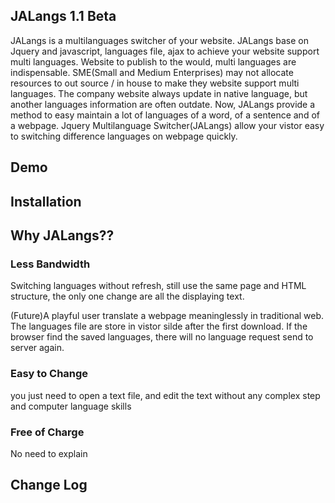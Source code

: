 JALangs 1.1 Beta
--------------------------
JALangs is a multilanguages switcher of your website. JALangs base on Jquery and javascript, languages file, ajax to achieve your website support multi languages.
Website to publish to the would, multi languages are indispensable.
SME(Small and Medium Enterprises) may not allocate resources to out source / in house to make they website support multi languages.
The company website always update in native language, but another languages information are often outdate.
Now, JALangs provide a method to easy maintain a lot of languages of a word, of a sentence and of a webpage.
Jquery Multilanguage Switcher(JALangs) allow your vistor easy to switching difference languages on webpage quickly. 


Demo
--------------------------

Installation
--------------------------

Why JALangs??
--------------------------
### Less Bandwidth
Switching languages without refresh, still use the same page and HTML structure, the only one change are all the displaying text.

(Future)A playful user translate a webpage meaninglessly in traditional web. The languages file are store in vistor silde after the first download.
If the browser find the saved languages, there will no language request send to server again.

### Easy to Change
you just need to open a text file, and edit the text without any complex step and computer language skills

### Free of Charge
No need to explain

Change Log
--------------------------